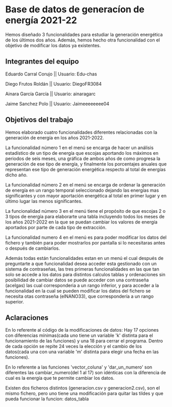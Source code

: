# Base de datos de generacíon de energía 2021-22

Hemos diseñado 3 funcionalidades para estudiar la generación energética de los últimos dos años. Además, hemos hecho otra funcionalidad con el objetivo de modificar los datos ya existentes.


## Integrantes del equipo

Eduardo Carral Corujo || 
Usuario: Edu-chas

Diego Frutos Roldán ||
Usuario: DiegoFR3084

Ainara García García ||
Usuario: ainaragarc

Jaime Sanchez Polo ||
Usuario: Jaimeeeeeeee04


## Objetivos del trabajo
Hemos elaborado cuatro funcionalidades diferentes relacionadas con la generación de energía en los años 2021-2022. 

La funcionalidad número 1 en el menú se encarga de hacer un análisis estadístico de un tipo de energía que escojas aportando los máximos en periodos de seis meses, una gráfica de ambos años de como progresa la generación de ese tipo de energía, y finalmente los porcentajes anuales que representan ese tipo de generación energética respecto al total de energías dicho año.

La funcionalidad número 2 en el menú se encarga de ordenar la generación de energía en un rango temporal seleccionado dejando las energías mas significantes y con mayor aportación energética al total en primer lugar y en último lugar las menos significantes.

La funcionalidad número 3 en el menú tiene el propósito de que escojas 2 o 3 tipos de energía para elaborarte una tabla incluyendo todos los meses de los años 2021-2022 en la que se puedan cambiar los valores de energía aportados por parte de cada tipo de extracción.

La funcionalidad numero 4 en el menú es para poder modificar los datos del fichero y también para poder mostrarlos por pantalla si lo necesitaras antes o después de cambiarlos.

Además todas están funcionalidades estan en un menú el cual después de preguntarte a que funcionalidad desea acceder esta gestionado con un sistema de contraseñas, las tres primeras funcionalidades en las que tan solo se accede a los datos para distintos calculos tablas y ordenaciones sin posibilidad de cambiar datos se puede acceder con una contraseña (acelgas) las cual corresponderia a un rango inferior, y para acceder a la funcionalidad en la cual se pueden modificar los datos del fichero se necesita otas contraseña (elNANO33), que correspondería a un rango superior.



## Aclaraciones

En lo referente al código de la modificaciones de datos: 
Hay 17 opciones con diferencias mínimas(cada uno tiene un variable 'k' distinta para el funcionamiento de las funciones)  y una 18 para cerrar el programa. Dentro de cada opción se repite 24 veces la elección y el cambio de los datos(cada una con una variable 'm' distinta para elegir una fecha en las funciones).

En lo referente a las funciones 'vector_coluna'  y  'dar_un_numero' son diferentes las cambiar_numero(del 1 al 17) son idénticas con la diferencia de cual es la energía que te permite cambiar los datos.

Existen dos ficheros distintos (generacion.csv y generacion2.csv), son el mismo fichero, pero uno tiene una modificación para quitar las tildes y que pueda funcionar la funcion: datos_tabla
